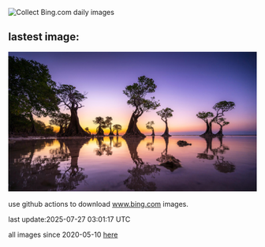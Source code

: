 ![Collect Bing.com daily images](https://github.com/counter2015/bing-daily-images/workflows/Collect%20Bing.com%20daily%20images/badge.svg)
## lastest image:
![](images/img.jpg)

use github actions to download www.bing.com images.

last update:2025-07-27 03:01:17 UTC

all images since 2020-05-10 [here](https://github.com/counter2015/bing-daily-images/tree/master/images) 
